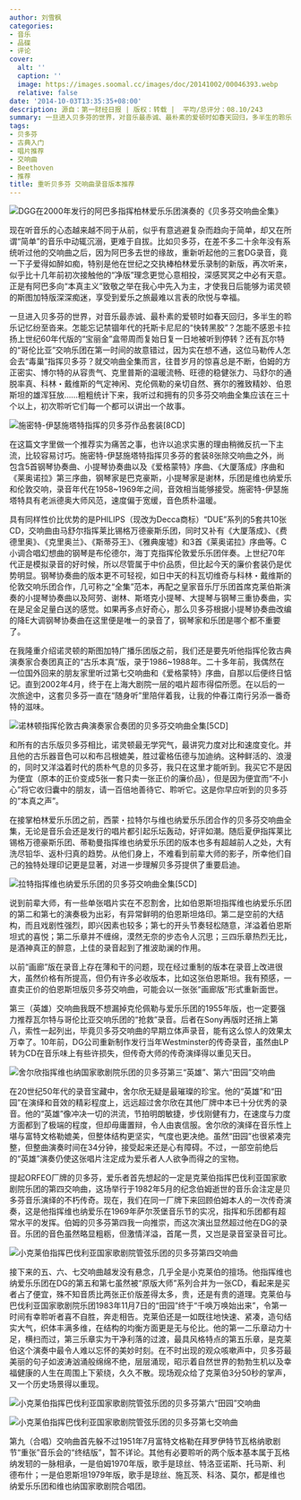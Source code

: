 ```yaml
---
author: 刘雪枫
categories:
- 音乐
- 品碟
- 评论
cover:
  alt: ''
  caption: ''
  image: https://images.soomal.cc/images/doc/20141002/00046393.webp
  relative: false
date: '2014-10-03T13:35:35+08:00'
description: 源自：第一财经日报 | 版权：转载 |  平均/总评分：08.10/243
summary: 一旦进入贝多芬的世界，对音乐最赤诚、最朴素的爱顿时如春天回归，多半生的聆乐记忆纷至沓来。怎能忘记禁锢年代的托斯卡尼尼的“快转黑胶”？怎能不感恩卡拉扬上世纪60年代版的“宝丽金”盒带周而复始日复一日地被听到停转？还有瓦尔特的“哥伦比亚”交响乐团在第一时间的故意错过……
tags:
- 贝多芬
- 古典入门
- 唱片推荐
- 交响曲
- Beethoven
- 推荐
title: 重听贝多芬 交响曲录音版本推荐
---
```


![DGG在2000年发行的阿巴多指挥柏林爱乐乐团演奏的《贝多芬交响曲全集》](https://images.soomal.cc/images/doc/20140210/00040217_01.webp)





现在听音乐的心态越来越不同于从前，似乎有意逃避复杂而趋向于简单，却又在所谓“简单”的音乐中动辄沉溺，更难于自拔。比如贝多芬，在差不多二十余年没有系统听过他的交响曲之后，因为阿巴多去世的缘故，重新听起他的三套DG录音，竟一下子爱得如醉如痴，特别是他在世纪之交执棒柏林爱乐录制的新版，再次听来，似乎比十几年前初次接触他的“净版”理念更觉心意相投，深感冥冥之中必有天意。正是有阿巴多向“本真主义”致敬之举在我心中先入为主，才使我日后能够为诺灵顿的斯图加特版深深痴迷，享受到爱乐之旅最难以言表的欣悦与幸福。

一旦进入贝多芬的世界，对音乐最赤诚、最朴素的爱顿时如春天回归，多半生的聆乐记忆纷至沓来。怎能忘记禁锢年代的托斯卡尼尼的“快转黑胶”？怎能不感恩卡拉扬上世纪60年代版的“宝丽金”盒带周而复始日复一日地被听到停转？还有瓦尔特的“哥伦比亚”交响乐团在第一时间的故意错过，因为实在想不通，这位马勒传人怎会去“毒巢”指挥贝多芬？就交响曲全集而言，往昔岁月的惊喜总是不断，伯姆的方正密实、博尔特的从容贵气、克里普斯的温暖流畅、旺德的稳健张力、马舒尔的通脱率真、科林・戴维斯的气定神闲、克伦佩勒的亲切自然、赛尔的雅致精妙、伯恩斯坦的雄浑狂放……粗粗统计下来，我听过和拥有的贝多芬交响曲全集应该在三十个以上，初次聆听它们每一个都可以讲出一个故事。

![施密特-伊瑟施塔特指挥的贝多芬作品套装[8CD]](https://images.soomal.cc/images/doc/20141002/00046386_01.webp)





在这篇文字里做一个推荐实为痛苦之事，也许以追求实惠的理由稍微反抗一下主流，比较容易讨巧。施密特-伊瑟施塔特指挥贝多芬的套装8张除交响曲之外，尚包含5首钢琴协奏曲、小提琴协奏曲以及《爱格蒙特》序曲、《大厦落成》序曲和《莱奥诺拉》第三序曲，钢琴家是巴克豪斯，小提琴家是谢林，乐团是维也纳爱乐和伦敦交响，录音年代在1958~1969年之间，音效相当能够接受。施密特-伊瑟施塔特具有老派德奥大师风范，速度偏于宽缓，音色质朴温暖。

具有同样性价比优势的是PHILIPS（现改为Decca商标）“DUE”系列的5套共10张CD，交响曲由马舒尔指挥莱比锡格万德豪斯乐团，同时又补有《大厦落成》、《费德里奥》、《克里奥兰》、《斯蒂芬王》、《雅典废墟》和3首《莱奥诺拉》序曲等。C小调合唱幻想曲的钢琴是布伦德尔，海丁克指挥伦敦爱乐乐团伴奏。上世纪70年代正是模拟录音的好时候，所以尽管属于中价品质，但比起今天的廉价套装仍是优势明显。钢琴协奏曲的版本更不可轻视，如日中天的科瓦切维奇与科林・戴维斯的伦敦交响乐团合作，几可称之“全集”范本，再配之皇家音乐厅乐团首席克莱伯斯演奏的小提琴协奏曲以及阿劳、谢林、斯塔克小提琴、大提琴与钢琴三重协奏曲，实在是足金足量白送的感觉。如果再多点好奇心，那么贝多芬根据小提琴协奏曲改编的降E大调钢琴协奏曲在这里便是唯一的录音了，钢琴家和乐团是哪个都不重要了。

在我隆重介绍诺灵顿的斯图加特广播乐团版之前，我们还是要先听他指挥伦敦古典演奏家合奏团真正的“古乐本真”版，录于1986~1988年。二十多年前，我偶然在一位国外回来的朋友家里听过第七交响曲和《爱格蒙特》序曲，自那以后便终日惦记。直到2002年4月，终于在上海大剧院一层的唱片超市得偿所愿。在以后的一次旅途中，这套贝多芬一直在“随身听”里陪伴着我，让我的仲春江南行另添一番奇特的滋味。

![诺林顿指挥伦敦古典演奏家合奏团的贝多芬交响曲全集[5CD]](https://images.soomal.cc/images/doc/20141002/00046387_01.webp)





和所有的古乐版贝多芬相比，诺灵顿最无学究气，最讲究力度对比和速度变化。并且他的古乐器音色可以和布吕根媲美，胜过霍格伍德与加迪纳。这种鲜活的、浪漫的，同时又洋溢着时代的质朴气息的贝多芬，我只在这里才能听到。我买它不是因为便宜（原本的正价变成5张一套只卖一张正价的廉价品），但是因为便宜而“不小心”将它收归囊中的朋友，请一百倍地善待它、聆听它。这是你早应听到的贝多芬的“本真之声”。

在接掌柏林爱乐乐团之前，西蒙・拉特尔与维也纳爱乐乐团合作的贝多芬交响曲全集，无论是音乐会还是发行的唱片都引起乐坛轰动，好评如潮。随后夏伊指挥莱比锡格万德豪斯乐团、蒂勒曼指挥维也纳爱乐乐团的版本也多有超越前人之处，大有洗尽铅华、返朴归真的趋势。从他们身上，不难看到前辈大师的影子，所幸他们自己的独特处理印记更是显著，对进一步理解贝多芬提供了重要启迪。

![拉特指挥维也纳爱乐乐团的贝多芬交响曲全集[5CD]](https://images.soomal.cc/images/doc/20141002/00046388.webp)





说到前辈大师，有一些单张唱片实在不忍割舍，比如伯恩斯坦指挥维也纳爱乐乐团的第二和第七的演奏极为出彩，有异常鲜明的伯恩斯坦烙印。第二是空前的大结构，而且戏剧性强烈，即兴因素也较多；第七的开头节奏轻松随意，洋溢着伯恩斯坦式的喜悦；第二乐章并不缠绵，漠然无奈的步态令人沉思；三四乐章热烈无比，是酒神真正的醉意，上佳的录音起到了推波助澜的作用。

以前“画廊”版在录音上存在薄和干的问题，现在经过重制的版本在录音上改进很大，虽然价格有所提高，但仍有许多必收版本，比如这张伯恩斯坦。我有预感，一直卖正价的伯恩斯坦版贝多芬交响曲，可能会以一张张“画廊版”形式重新面世。

第三（英雄）交响曲我既不想漏掉克伦佩勒与爱乐乐团的1955年版，也一定要强力推荐瓦尔特与哥伦比亚交响乐团的“抢救”录音。后者在Sony再版时还捎上第八，索性一起列出，毕竟贝多芬交响曲的早期立体声录音，能有这么惊人的效果太万幸了。10年前，DG公司重新制作发行当年Westminster的传奇录音，虽然由LP转为CD在音乐味上有些许损失，但传奇大师的传奇演绎得以重见天日。

![舍尔欣指挥维也纳国家歌剧院乐团的贝多芬第三“英雄”、第六“田园”交响曲](https://images.soomal.cc/images/doc/20141002/00046389_01.webp)





在20世纪50年代的录音宝藏中，舍尔欣无疑是最璀璨的珍宝。他的“英雄”和“田园”在演绎和音效的精彩程度上，远远超过舍尔欣在其他厂牌中本已十分优秀的录音。他的“英雄”像冲决一切的洪流，节拍明朗敏捷，步伐刚健有力，在速度与力度方面都到了极端的程度，但却毋庸置辩，令人由衷信服。舍尔欣的演绎在音乐性上堪与富特文格勒媲美，但整体结构更坚实，气度也更决绝。虽然“田园”也很紧凑完整，但整曲演奏时间在34分钟，接受起来还是心有障碍。不过，一部空前绝后的“英雄”演奏仍使这张唱片注定成为爱乐者人人欲争而得之的宝物。

提起ORFEO厂牌的贝多芬，爱乐者首先想起的一定是克莱伯指挥巴伐利亚国家歌剧院乐团的第四交响曲，这场举行于1982年5月的纪念伯姆逝世的音乐会注定是贝多芬音乐演绎的不朽传奇。现在，我们在同一厂牌下来回顾伯姆本人的一次传奇演奏，这是他指挥维也纳爱乐在1969年萨尔茨堡音乐节的实况，指挥和乐团都有超常水平的发挥。伯姆的贝多芬第四我一向推崇，而这次演出显然超过他在DG的录音。乐团的音色虽然略显粗粝，但激情洋溢，首尾一贯，又岂是录音室录音可比。

![小克莱伯指挥巴伐利亚国家歌剧院管弦乐团的贝多芬第四交响曲](https://images.soomal.cc/images/doc/20141002/00046390.webp)





接下来的五、六、七交响曲越发没有悬念，几乎全是小克莱伯的擅场。他指挥维也纳爱乐乐团在DG的第五和第七虽然被“原版大师”系列合并为一张CD，看起来是买者占了便宜，殊不知音质比两张正价版差得太多，贵，还是有贵的道理。克莱伯与巴伐利亚国家歌剧院乐团1983年11月7日的“田园”终于“千唤万唤始出来”，令第一时间有幸聆听者喜不自胜，奔走相告。克莱伯还是一如既往地快速、紧凑，造句结实大气，织体丰满多维，在结构的均衡方面更是无与伦比。他的第一二乐章动力十足，横扫而过，第三乐章实为干净利落的过渡，最具风格特点的第五乐章，是克莱伯这个演奏中最令人难以忘怀的美妙时刻。在不时出现的观众咳嗽声中，贝多芬最美丽的句子如波涛汹涌般绵绵不绝，层层涌现，昭示着自然世界的勃勃生机以及幸福健康的人生在周围上下萦绕，久久不散。现场观众给了克莱伯3分50秒的掌声，又一个历史场景得以重现。

![小克莱伯指挥巴伐利亚国家歌剧院管弦乐团的贝多芬第六“田园”交响曲](https://images.soomal.cc/images/doc/20141002/00046391_01.webp)




![小克莱伯指挥巴伐利亚国家歌剧院管弦乐团的贝多芬第七交响曲](https://images.soomal.cc/images/doc/20141002/00046392_01.webp)





第九（合唱）交响曲首先躲不过1951年7月富特文格勒在拜罗伊特节瓦格纳歌剧节“重张”音乐会的“终结版”，暂不详论。其他有必要聆听的两个版本基本属于瓦格纳发轫的一脉相承，一是伯姆1970年版，歌手是琼丝、特洛亚诺斯、托马斯、利德布什；一是伯恩斯坦1979年版，歌手是琼丝、施瓦茨、科洛、莫尔，都是维也纳爱乐乐团和维也纳国家歌剧院合唱团。